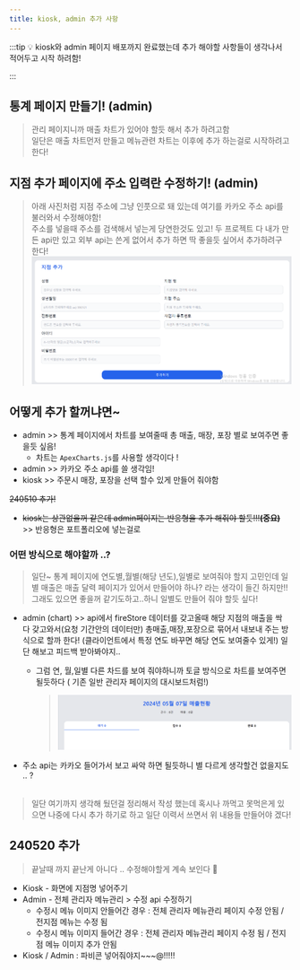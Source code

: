 ```yaml
---
title: kiosk, admin 추가 사항
---
```


:::tip 💡
kiosk와 admin 페이지 배포까지 완료했는데 추가 해야할 사항들이 생각나서 적어두고 시작 하려함!

:::

## 통계 페이지 만들기! (admin)

> 관리 페이지니까 매출 차트가 있어야 할듯 해서 추가 하려고함 <br />
> 일단은 매출 차트먼저 만들고 메뉴관련 차트는 이후에 추가 하는걸로 시작하려고한다!

## 지점 추가 페이지에 주소 입력란 수정하기! (admin)

> 아래 사진처럼 지점 주소에 그냥 인풋으로 돼 있는데 여기를 카카오 주소 api를 불러와서 수정해야함! <br />
> 주소를 넣을때 주소를 검색해서 넣는게 당연한것도 있고! 두 프로젝트 다 내가 만든 api만 있고 외부 api는 쓴게 없어서 추가 하면 딱 좋을듯 싶어서 추가하려구 한다!
> ![alt text](./img/admin1.png)

## 어떻게 추가 할꺼냐면~

- admin >> 통계 페이지에서 차트를 보여줄때 총 매출, 매장, 포장 별로 보여주면 좋을듯 싶음!
  - 차트는 `ApexCharts.js`를 사용할 생각이다 !
- admin >> 카카오 주소 api를 쓸 생각임!
- kiosk >> 주문시 매장, 포장을 선택 할수 있게 만들어 줘야함

~~240510 추가!~~

- ~~kiosk는 상관없을꺼 같은데 admin페이지는 반응형을 추가 해줘야 할듯!!!**(중요)**~~ >> 반응형은 포트폴리오에 넣는걸로

### 어떤 방식으로 해야할까 ..?

> 일단~ 통계 페이지에 연도별,월별(해당 년도),일별로 보여줘야 할지 고민인데 일별 매출은 매출 달력 페이지가 있어서 만들어야 하나? 라는 생각이 들긴 하지만!! 그래도 있으면 좋을꺼 같기도하고..하니 일별도 만들어 줘야 할듯 싶다!

- admin (chart) >> api에서 fireStore 데이터를 갖고올때 해당 지점의 매출을 싹 다 갖고와서(요청 기간안의 데이터만) 총매출,매장,포장으로 묶어서 내보내 주는 방식으로 할까 한다! (클라이언트에서 특정 연도 바꾸면 해당 연도 보여줄수 있게!) 일단 해보고 피드백 받아봐야지..

  - 그럼 연, 월,일별 다른 차드를 보여 줘야하니까 토글 방식으로 차트를 보여주면 될듯하다 ( 기존 일반 관리자 페이지의 대시보드처럼!)
    > ![alt text](./img/admin2.png)

- 주소 api는 카카오 들어가서 보고 싸악 하면 될듯하니 별 다르게 생각할건 없을지도 .. ?
  <br />
  <br />

> 일단 여기까지 생각해 뒀던걸 정리해서 작성 했는데 혹시나 까먹고 못먹은게 있으면 나중에 다시 추가 하기로 하고 일단 이력서 쓰면서 위 내용들 만들어야 겠다!

## 240520 추가

> 끝날때 까지 끝난게 아니다 .. 수정해야할게 계속 보인다 🫠

- Kiosk - 화면에 지점명 넣어주기
- Admin - 전체 관리자 메뉴관리 > 수정 api 수정하기
  - 수정시 메뉴 이미지 안들어간 경우 : 전체 관리자 메뉴관리 페이지 수정 안됨 / 전지점 메뉴는 수정 됨
  - 수정시 메뉴 이미지 들어간 경우 : 전체 관리자 메뉴관리 페이지 수정 됨 / 전지점 메뉴 이미지 추가 안됨
- Kiosk / Admin : 파비콘 넣어줘야지~~~@!!!!!
